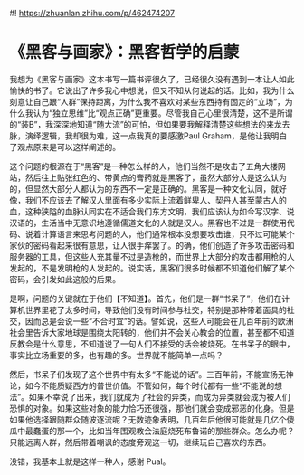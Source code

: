#! https://zhuanlan.zhihu.com/p/462474207

# 《黑客与画家》：黑客哲学的启蒙

我想为《黑客与画家》这本书写一篇书评很久了，已经很久没有遇到一本让人如此愉快的书了。它说出了许多我心中想说，但又不知从何说起的话。比如，我为什么刻意让自己跟“人群”保持距离，为什么我不喜欢对某些东西持有固定的“立场”，为什么我认为“独立思维”比“观点正确”更重要。尽管我自己心里很清楚，这不是所谓的“装B”，我深深地知道“随大流”的可怕，但如果要我解释清楚这些想法的来龙去脉，演绎逻辑，我却很为难，这一点我真的要感激Paul Graham，是他让我明白了观点原来是可以这样阐述的。

这个问题的根源在于“黑客”是一种怎么样的人，他们当然不是攻击了五角大楼网站，然后往上贴张红色的、带黄点的膏药就是黑客了，虽然大部分人是这么认为的，但显然大部分人都认为的东西不一定是正确的。黑客是一种文化认同，就好像，我们不应该去了解汉人里面有多少实际上流着鲜卑人、契丹人甚至蒙古人的血，这种狭隘的血脉认同实在不适合我们东方文明，我们应该认为如今写汉字、说汉语的，生活当中无意识地遵循儒道文化的人就是汉人。黑客也不过是一群使用代码、说着计算语言来思考问题的人，他们通常根本没想要攻击谁，只不过可能某个家伙的密码看起来很有意思，让人很手痒罢了。的确，他们创造了许多攻击密码和服务器的工具，但这些人充其量不过是造枪的，而世界上大部分的攻击都用枪的人发起的，不是发明枪的人发起的。说实话，黑客们很多时候都不知道他们解了某个密码，会引发如此这般的后果。

是啊，问题的关键就在于他们【不知道】。首先，他们是一群“书呆子”，他们在计算机世界里花了太多时间，导致他们没有时间参与社交，特别是那种带着面具的社交，因而总是会说一些“不合时宜”的话。譬如说，这些人可能会在几百年前的欧洲社会里告诉大家地球是围绕太阳转的，他们并不会关心教会的位置，甚至都不知道反教会是什么意思，不知道说了一句人们不接受的话会被烧死。在书呆子的眼中，事实比立场重要的多，也有趣的多。世界就不能简单一点吗？

然后，书呆子们发现了这个世界中有太多“不能说的话”。三百年前，不能宣扬无神论，如今不能质疑西方的普世价值。不管如何，每个时代都有一些“不能说的想法”。如果不幸说了出来，我们就成为了社会的异类，而成为异类就会成为被人们恐惧的对象。如果这些对象的能力恰巧还很强，那他们就会变成邪恶的化身。但是如果他选择跟随群众随波逐流呢？无数迹象表明，几百年后他很可能就是几亿个傻瓜中最蠢蛋的那一个，比如当年围观教会法庭烧死布鲁诺的那些群众。怎么办呢？只能远离人群，然后带着嘲讽的态度旁观这一切，继续玩自己喜欢的东西。

没错，我基本上就是这样一种人，感谢 Pual。
